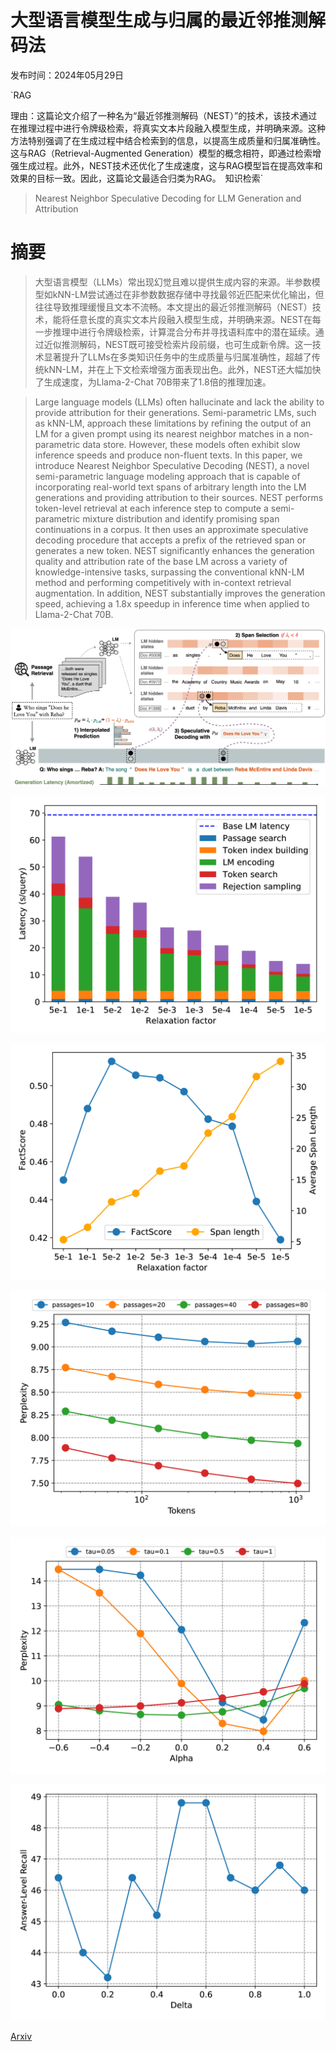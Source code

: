 # 大型语言模型生成与归属的最近邻推测解码法

发布时间：2024年05月29日

`RAG

理由：这篇论文介绍了一种名为“最近邻推测解码（NEST）”的技术，该技术通过在推理过程中进行令牌级检索，将真实文本片段融入模型生成，并明确来源。这种方法特别强调了在生成过程中结合检索到的信息，以提高生成质量和归属准确性。这与RAG（Retrieval-Augmented Generation）模型的概念相符，即通过检索增强生成过程。此外，NEST技术还优化了生成速度，这与RAG模型旨在提高效率和效果的目标一致。因此，这篇论文最适合归类为RAG。` `知识检索`

> Nearest Neighbor Speculative Decoding for LLM Generation and Attribution

# 摘要

> 大型语言模型（LLMs）常出现幻觉且难以提供生成内容的来源。半参数模型如kNN-LM尝试通过在非参数数据存储中寻找最邻近匹配来优化输出，但往往导致推理缓慢且文本不流畅。本文提出的最近邻推测解码（NEST）技术，能将任意长度的真实文本片段融入模型生成，并明确来源。NEST在每一步推理中进行令牌级检索，计算混合分布并寻找语料库中的潜在延续。通过近似推测解码，NEST既可接受检索片段前缀，也可生成新令牌。这一技术显著提升了LLMs在多类知识任务中的生成质量与归属准确性，超越了传统kNN-LM，并在上下文检索增强方面表现出色。此外，NEST还大幅加快了生成速度，为Llama-2-Chat 70B带来了1.8倍的推理加速。

> Large language models (LLMs) often hallucinate and lack the ability to provide attribution for their generations. Semi-parametric LMs, such as kNN-LM, approach these limitations by refining the output of an LM for a given prompt using its nearest neighbor matches in a non-parametric data store. However, these models often exhibit slow inference speeds and produce non-fluent texts. In this paper, we introduce Nearest Neighbor Speculative Decoding (NEST), a novel semi-parametric language modeling approach that is capable of incorporating real-world text spans of arbitrary length into the LM generations and providing attribution to their sources. NEST performs token-level retrieval at each inference step to compute a semi-parametric mixture distribution and identify promising span continuations in a corpus. It then uses an approximate speculative decoding procedure that accepts a prefix of the retrieved span or generates a new token. NEST significantly enhances the generation quality and attribution rate of the base LM across a variety of knowledge-intensive tasks, surpassing the conventional kNN-LM method and performing competitively with in-context retrieval augmentation. In addition, NEST substantially improves the generation speed, achieving a 1.8x speedup in inference time when applied to Llama-2-Chat 70B.

![大型语言模型生成与归属的最近邻推测解码法](../../../paper_images/2405.19325/NEST.png)

![大型语言模型生成与归属的最近邻推测解码法](../../../paper_images/2405.19325/x1.png)

![大型语言模型生成与归属的最近邻推测解码法](../../../paper_images/2405.19325/x2.png)

![大型语言模型生成与归属的最近邻推测解码法](../../../paper_images/2405.19325/x3.png)

![大型语言模型生成与归属的最近邻推测解码法](../../../paper_images/2405.19325/x4.png)

![大型语言模型生成与归属的最近邻推测解码法](../../../paper_images/2405.19325/x5.png)

[Arxiv](https://arxiv.org/abs/2405.19325)